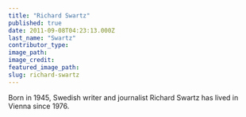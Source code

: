 ```yaml
---
title: "Richard Swartz"
published: true
date: 2011-09-08T04:23:13.000Z
last_name: "Swartz"
contributor_type:
image_path:
image_credit:
featured_image_path:
slug: richard-swartz
---
```


Born in 1945, Swedish writer and journalist Richard Swartz has lived in Vienna since 1976.

